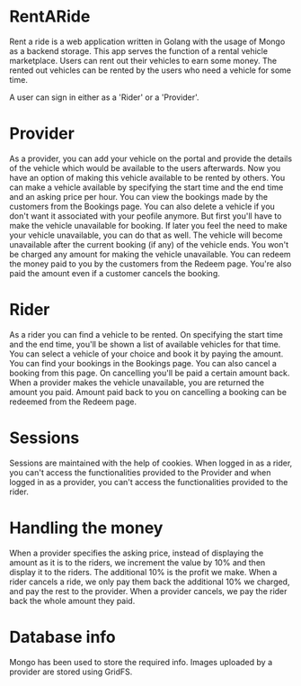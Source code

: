 # RentARide

Rent a ride is a web application written in Golang with the usage of Mongo as a backend storage.
This app serves the function of a rental vehicle marketplace.
Users can rent out their vehicles to earn some money. The rented out vehicles can be rented by the users who need a vehicle for some time.

A user can sign in either as a 'Rider' or a 'Provider'.

# Provider

As a provider, you can add your vehicle on the portal and provide the details of the vehicle which would be available to the users afterwards.
Now you have an option of making this vehicle available to be rented by others. You can make a vehicle available by specifying the start time and the end time and an asking price per hour.
You can view the bookings made by the customers from the Bookings page.
You can also delete a vehicle if you don't want it associated with your peofile anymore. But first you'll have to make the vehicle unavailable for booking.
If later you feel the need to make your vehicle unavailable, you can do that as well. The vehicle will become unavailable after the current booking (if any) of the vehicle ends. You won't be charged any amount for making the vehicle unavailable.
You can redeem the money paid to you by the customers from the Redeem page. You're also paid the amount even if a customer cancels the booking.

# Rider

As a rider you can find a vehicle to be rented. On specifying the start time and the end time, you'll be shown a list of available vehicles for that time. You can select a vehicle of your choice and book it by paying the amount.
You can find your bookings in the Bookings page. You can also cancel a booking from this page. On cancelling you'll be paid a certain amount back.
When a provider makes the vehicle unavailable, you are returned the amount you paid.
Amount paid back to you on cancelling a booking can be redeemed from the Redeem page.

# Sessions
Sessions are maintained with the help of cookies. When logged in as a rider, you can't access the functionalities provided to the Provider and when logged in as a provider, you can't access the functionalities provided to the rider. 

# Handling the money
When a provider specifies the asking price, instead of displaying the amount as it is to the riders, we increment the value by 10% and then display it to the riders. The additional 10% is the profit we make.
When a rider cancels a ride, we only pay them back the additional 10% we charged, and pay the rest to the provider.
When a provider cancels, we pay the rider back the whole amount they paid.

# Database info
Mongo has been used to store the required info.
Images uploaded by a provider are stored using GridFS.
